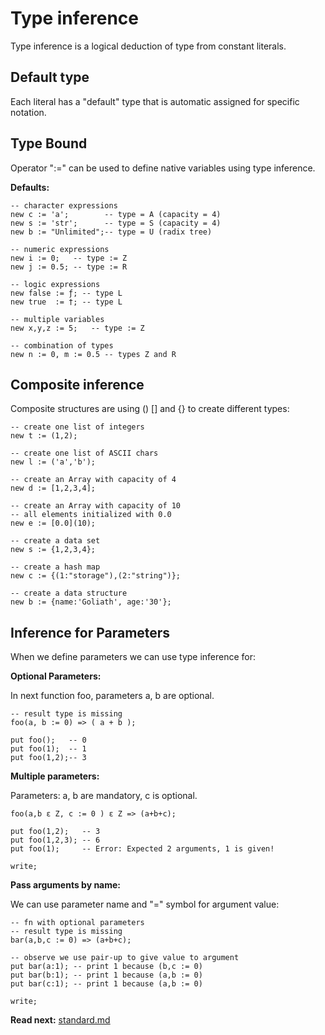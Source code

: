 # Type inference

Type inference is a logical deduction of type from constant literals.

## Default type
Each literal has a "default" type that is automatic assigned for specific notation.

## Type Bound

Operator ":=" can be used to define native variables using type inference.

**Defaults:**
```
-- character expressions
new c := 'a';        -- type = A (capacity = 4)
new s := 'str';      -- type = S (capacity = 4)
new b := "Unlimited";-- type = U (radix tree)

-- numeric expressions
new i := 0;   -- type := Z
new j := 0.5; -- type := R

-- logic expressions
new false := ƒ; -- type L
new true  := †; -- type L

-- multiple variables
new x,y,z := 5;   -- type := Z

-- combination of types
new n := 0, m := 0.5 -- types Z and R
```

## Composite inference

Composite structures are using () [] and {} to create different types:

```
-- create one list of integers
new t := (1,2); 

-- create one list of ASCII chars
new l := ('a','b');

-- create an Array with capacity of 4
new d := [1,2,3,4];

-- create an Array with capacity of 10
-- all elements initialized with 0.0
new e := [0.0](10);

-- create a data set
new s := {1,2,3,4};

-- create a hash map
new c := {(1:"storage"),(2:"string")};

-- create a data structure
new b := {name:'Goliath', age:'30'};

```

## Inference for Parameters
When we define parameters we can use type inference for: 

**Optional Parameters:**

In next function foo, parameters a, b are optional.

```
-- result type is missing
foo(a, b := 0) => ( a + b ); 

put foo();   -- 0
put foo(1);  -- 1
put foo(1,2);-- 3
```

**Multiple parameters:**

Parameters: a, b are mandatory, c is optional.

```
foo(a,b ε Z, c := 0 ) ε Z => (a+b+c);

put foo(1,2);   -- 3
put foo(1,2,3); -- 6
put foo(1);     -- Error: Expected 2 arguments, 1 is given!

write;
```

**Pass arguments by name:**

We can use parameter name and "=" symbol for argument value:

```
-- fn with optional parameters
-- result type is missing
bar(a,b,c := 0) => (a+b+c);

-- observe we use pair-up to give value to argument
put bar(a:1); -- print 1 because (b,c := 0) 
put bar(b:1); -- print 1 because (a,b := 0) 
put bar(c:1); -- print 1 because (a,b := 0) 

write;
```

**Read next:** [standard.md](standard.md)